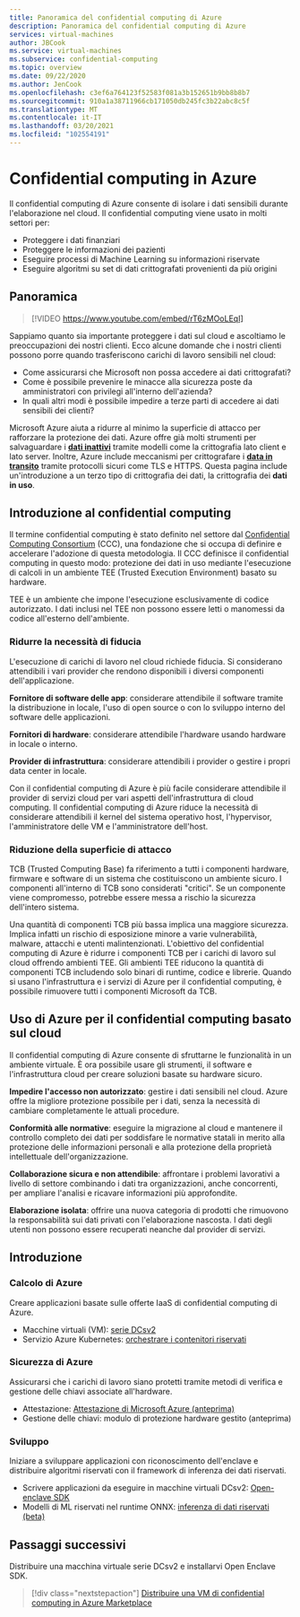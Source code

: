 ```yaml
---
title: Panoramica del confidential computing di Azure
description: Panoramica del confidential computing di Azure
services: virtual-machines
author: JBCook
ms.service: virtual-machines
ms.subservice: confidential-computing
ms.topic: overview
ms.date: 09/22/2020
ms.author: JenCook
ms.openlocfilehash: c3ef6a764123f52583f081a3b152651b9bb8b8b7
ms.sourcegitcommit: 910a1a38711966cb171050db245fc3b22abc8c5f
ms.translationtype: MT
ms.contentlocale: it-IT
ms.lasthandoff: 03/20/2021
ms.locfileid: "102554191"
---
```

# <a name="confidential-computing-on-azure"></a>Confidential computing in Azure

Il confidential computing di Azure consente di isolare i dati sensibili durante l'elaborazione nel cloud. Il confidential computing viene usato in molti settori per:

- Proteggere i dati finanziari
- Proteggere le informazioni dei pazienti
- Eseguire processi di Machine Learning su informazioni riservate
- Eseguire algoritmi su set di dati crittografati provenienti da più origini


## <a name="overview"></a>Panoramica
<p><p>


> [!VIDEO https://www.youtube.com/embed/rT6zMOoLEqI]

Sappiamo quanto sia importante proteggere i dati sul cloud e ascoltiamo le preoccupazioni dei nostri clienti. Ecco alcune domande che i nostri clienti possono porre quando trasferiscono carichi di lavoro sensibili nel cloud: 

- Come assicurarsi che Microsoft non possa accedere ai dati crittografati?
- Come è possibile prevenire le minacce alla sicurezza poste da amministratori con privilegi all'interno dell'azienda?
- In quali altri modi è possibile impedire a terze parti di accedere ai dati sensibili dei clienti?

Microsoft Azure aiuta a ridurre al minimo la superficie di attacco per rafforzare la protezione dei dati. Azure offre già molti strumenti per salvaguardare i [**dati inattivi**](../security/fundamentals/encryption-atrest.md) tramite modelli come la crittografia lato client e lato server. Inoltre, Azure include meccanismi per crittografare i [**data in transito**](../security/fundamentals/data-encryption-best-practices.md#protect-data-in-transit) tramite protocolli sicuri come TLS e HTTPS. Questa pagina include un'introduzione a un terzo tipo di crittografia dei dati, la crittografia dei **dati in uso**.

## <a name="introduction-to-confidential-computing"></a>Introduzione al confidential computing  

Il termine confidential computing è stato definito nel settore dal [Confidential Computing Consortium](https://confidentialcomputing.io/) (CCC), una fondazione che si occupa di definire e accelerare l'adozione di questa metodologia. Il CCC definisce il confidential computing in questo modo: protezione dei dati in uso mediante l'esecuzione di calcoli in un ambiente TEE (Trusted Execution Environment) basato su hardware.

TEE è un ambiente che impone l'esecuzione esclusivamente di codice autorizzato. I dati inclusi nel TEE non possono essere letti o manomessi da codice all'esterno dell'ambiente. 

### <a name="lessen-the-need-for-trust"></a>Ridurre la necessità di fiducia
L'esecuzione di carichi di lavoro nel cloud richiede fiducia. Si considerano attendibili i vari provider che rendono disponibili i diversi componenti dell'applicazione.


**Fornitore di software delle app**: considerare attendibile il software tramite la distribuzione in locale, l'uso di open source o con lo sviluppo interno del software delle applicazioni.

**Fornitori di hardware**: considerare attendibile l'hardware usando hardware in locale o interno. 

**Provider di infrastruttura**: considerare attendibili i provider o gestire i propri data center in locale.


Con il confidential computing di Azure è più facile considerare attendibile il provider di servizi cloud per vari aspetti dell'infrastruttura di cloud computing. Il confidential computing di Azure riduce la necessità di considerare attendibili il kernel del sistema operativo host, l'hypervisor, l'amministratore delle VM e l'amministratore dell'host.

### <a name="reducing-the-attack-surface"></a>Riduzione della superficie di attacco
TCB (Trusted Computing Base) fa riferimento a tutti i componenti hardware, firmware e software di un sistema che costituiscono un ambiente sicuro. I componenti all'interno di TCB sono considerati "critici". Se un componente viene compromesso, potrebbe essere messa a rischio la sicurezza dell'intero sistema. 

Una quantità di componenti TCB più bassa implica una maggiore sicurezza. Implica infatti un rischio di esposizione minore a varie vulnerabilità, malware, attacchi e utenti malintenzionati. L'obiettivo del confidential computing di Azure è ridurre i componenti TCB per i carichi di lavoro sul cloud offrendo ambienti TEE. Gli ambienti TEE riducono la quantità di componenti TCB includendo solo binari di runtime, codice e librerie. Quando si usano l'infrastruttura e i servizi di Azure per il confidential computing, è possibile rimuovere tutti i componenti Microsoft da TCB.


## <a name="using-azure-for-cloud-based-confidential-computing"></a>Uso di Azure per il confidential computing basato sul cloud<a id="cc-on-azure"></a>

Il confidential computing di Azure consente di sfruttarne le funzionalità in un ambiente virtuale. È ora possibile usare gli strumenti, il software e l'infrastruttura cloud per creare soluzioni basate su hardware sicuro.  

**Impedire l'accesso non autorizzato**: gestire i dati sensibili nel cloud. Azure offre la migliore protezione possibile per i dati, senza la necessità di cambiare completamente le attuali procedure.

**Conformità alle normative**: eseguire la migrazione al cloud e mantenere il controllo completo dei dati per soddisfare le normative statali in merito alla protezione delle informazioni personali e alla protezione della proprietà intellettuale dell'organizzazione.

**Collaborazione sicura e non attendibile**: affrontare i problemi lavorativi a livello di settore combinando i dati tra organizzazioni, anche concorrenti, per ampliare l'analisi e ricavare informazioni più approfondite.

**Elaborazione isolata**: offrire una nuova categoria di prodotti che rimuovono la responsabilità sui dati privati con l'elaborazione nascosta. I dati degli utenti non possono essere recuperati neanche dal provider di servizi. 

## <a name="get-started"></a>Introduzione
### <a name="azure-compute"></a>Calcolo di Azure
Creare applicazioni basate sulle offerte IaaS di confidential computing di Azure.
- Macchine virtuali (VM): [serie DCsv2](confidential-computing-enclaves.md)
- Servizio Azure Kubernetes: [orchestrare i contenitori riservati](confidential-nodes-aks-overview.md)

### <a name="azure-security"></a>Sicurezza di Azure 
Assicurarsi che i carichi di lavoro siano protetti tramite metodi di verifica e gestione delle chiavi associate all'hardware. 
- Attestazione: [Attestazione di Microsoft Azure (anteprima)](../attestation/overview.md)
- Gestione delle chiavi: modulo di protezione hardware gestito (anteprima)

### <a name="develop"></a>Sviluppo
Iniziare a sviluppare applicazioni con riconoscimento dell'enclave e distribuire algoritmi riservati con il framework di inferenza dei dati riservati.
- Scrivere applicazioni da eseguire in macchine virtuali DCsv2: [Open-enclave SDK](https://github.com/openenclave/openenclave)
- Modelli di ML riservati nel runtime ONNX: [inferenza di dati riservati (beta)](https://aka.ms/confidentialinference)

## <a name="next-steps"></a>Passaggi successivi

Distribuire una macchina virtuale serie DCsv2 e installarvi Open Enclave SDK.

> [!div class="nextstepaction"]
> [Distribuire una VM di confidential computing in Azure Marketplace](quick-create-marketplace.md)